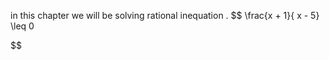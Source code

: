 in this chapter we will be solving  rational  inequation  . 
$$
\frac{x + 1}{ x - 5} \leq    0  

$$
